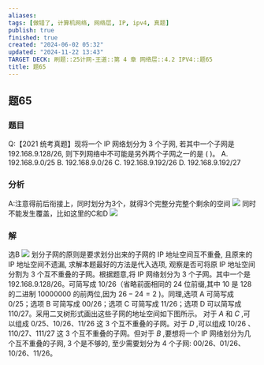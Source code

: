 ```yaml
---
aliases: 
tags: [做错了, 计算机网络, 网络层, IP, ipv4, 真题]
publish: true
finished: true
created: "2024-06-02 05:32"
updated: "2024-11-22 13:43"
TARGET DECK: 刷题::25计网-王道::第 4 章 网络层::4.2 IPV4::题65
title: 题65
---
```


## 题65
### 题目
Q:【2021 统考真题】现将一个 IP 网络划分为 3 个子网, 若其中一个子网是192.168.9.128/26, 则下列网络中不可能是另外两个子网之一的是 ( )。
A. 192.168.9.0/25 B. 192.168.9.0/26
C. 192.168.9.192/26 D. 192.168.9.192/27
### 分析
A:注意得前后衔接上，同时划分为3个，就得3个完整分完整个剩余的空间
![](https://img.hwenyi.live/202407052107686.webp)
同时不能发生覆盖，比如这里的C和D
![](https://img.hwenyi.live/202406021524375.webp)
### 解
选B
![](https://img.hwenyi.live/202411222141645.webp)
划分子网的原则是要求划分出来的子网的 IP 地址空间互不重叠, 且原来的 IP 地址空间不遗漏, 求解本题最好的方法是代入选项, 观察是否可将原 IP 地址空间分割为 3 个互不重叠的子网。根据题意,将 IP 网络划分为 3 个子网。其中一个是 192.168.9.128/26。可简写成 10/26（省略前面相同的 24 位前缀,其中 10 是 128 的二进制 10000000 的前两位,因为 ${26} - {24} = 2$ )。同理,选项 A 可简写成 0/25；选项 B 可简写成 00/26；选项 C 可简写成 11/26；选项 D 可以简写成 110/27。采用二叉树形式画出这些子网的地址空间如下图所示。
对于 $A$ 和 $C$ ,可以组成 $0/{25}、{10}/{26}、{11}/{26}$ 这 3 个互不重叠的子网。对于 $D$ ,可以组成 ${10}/{26}$ 、 ${110}/{27}、{111}/{27}$ 这 3 个互不重叠的子网。但对于 $B$ ,要想将一个 IP 网络划分为几个互不重叠的子网, 3 个是不够的, 至少需要划分为 4 个子网: 00/26、01/26、10/26、11/26。
<!--ID: 1720198623518-->

